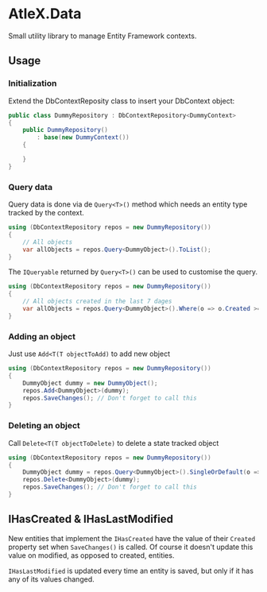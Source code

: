 AtleX.Data
==========

Small utility library to manage Entity Framework contexts.

## Usage

### Initialization

Extend the DbContextReposity class to insert your DbContext object:

```csharp
public class DummyRepository : DbContextRepository<DummyContext>
{
	public DummyRepository()
		: base(new DummyContext())
	{

	}
}
```

### Query data

Query data is done via de `Query<T>()` method which needs an entity type tracked by the context. 

```csharp
using (DbContextRepository repos = new DummyRepository())
{
	// All objects
	var allObjects = repos.Query<DummyObject>().ToList();
}
```

The `IQueryable` returned by `Query<T>()` can be used to customise the query.

```csharp
using (DbContextRepository repos = new DummyRepository())
{
	// All objects created in the last 7 dages
	var allObjects = repos.Query<DummyObject>().Where(o => o.Created >= DateTime.UtcNow.AddDays(-7)).ToList();
}
```

### Adding an object

Just use `Add<T(T objectToAdd)` to add new object

```csharp
using (DbContextRepository repos = new DummyRepository())
{
	DummyObject dummy = new DummyObject();
	repos.Add<DummyObject>(dummy);
	repos.SaveChanges(); // Don't forget to call this
}
```

### Deleting an object

Call `Delete<T(T objectToDelete)` to delete a state tracked object

```csharp
using (DbContextRepository repos = new DummyRepository())
{
	DummyObject dummy = repos.Query<DummyObject>().SingleOrDefault(o => o.Id == 1);
	repos.Delete<DummyObject>(dummy);
	repos.SaveChanges(); // Don't forget to call this
}
```

## IHasCreated & IHasLastModified

New entities that implement the `IHasCreated` have the value of their `Created` property set
when `SaveChanges()` is called. Of course it doesn't update this value on modified, as opposed 
to created, entities.

`IHasLastModified` is updated every time an entity is saved, but only if it has any of its values
changed.
